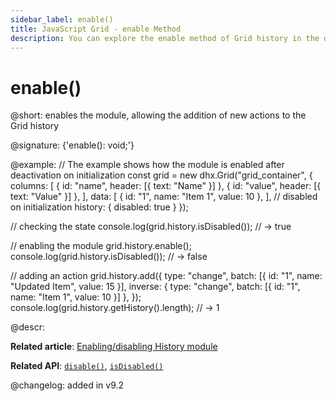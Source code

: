 ```yaml
---
sidebar_label: enable()
title: JavaScript Grid - enable Method 
description: You can explore the enable method of Grid history in the documentation of the DHTMLX JavaScript UI library. Browse developer guides and API reference, try out code examples and live demos, and download a free 30-day evaluation version of DHTMLX Suite.
---
```


# enable()

@short: enables the module, allowing the addition of new actions to the Grid history

@signature: {'enable(): void;'}

@example:
// The example shows how the module is enabled after deactivation on initialization
const grid = new dhx.Grid("grid_container", {
    columns: [
        { id: "name", header: [{ text: "Name" }] },
        { id: "value", header: [{ text: "Value" }] },
    ],
    data: [
        { id: "1", name: "Item 1", value: 10 },
    ],
    // disabled on initialization
    history: { disabled: true } 
});

// checking the state
console.log(grid.history.isDisabled()); // -> true

// enabling the module
grid.history.enable();
console.log(grid.history.isDisabled()); // -> false

// adding an action
grid.history.add({
    type: "change",
    batch: [{ id: "1", name: "Updated Item", value: 15 }],
    inverse: { type: "change", batch: [{ id: "1", name: "Item 1", value: 10 }] },
});
console.log(grid.history.getHistory().length); // -> 1

@descr:

**Related article**: [Enabling/disabling History module](grid/usage_history.md/#enablingdisabling-history-module)

**Related API**: [`disable()`](grid/api/history/disable_method.md), [`isDisabled()`](grid/api/history/isdisabled_method.md)

@changelog:
added in v9.2